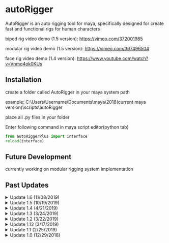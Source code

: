 # autoRigger
AutoRigger is an auto rigging tool for maya, specifically designed for create fast and functional rigs for human characters

biped rig video demo (1.5 version): https://vimeo.com/372001985

modular rig video demo (1.5 version): https://vimeo.com/367496504

face rig video demo (1.4 version): https://www.youtube.com/watch?v=Vnmq4ok0KUs

## Installation
create a folder called AutoRigger in your maya system path

example: C:\Users\Username\Documents\maya\2018(current maya version)\scripts\autoRigger

place all .py files in your folder


Enter following command in maya script editor(python tab)
```python
from autoRiggerPlus import interface
reload(interface)
```

## Future Development
currently working on modular rigging system implementation

## Past Updates

<details>
  <summary>Update 1.6 (11/08/2019)</summary>
  <p>*added biped template</p>
</details>

<details>
  <summary>Update 1.5 (10/19/2019)</summary>
  <p>*Modular system online</p>
  <p>*New interface and functions</p>
</details>

<details>
  <summary>Update 1.4 (4/21/2019)</summary>
  <p>*Integrated Body and Facial Rigging System</p>
  <p>*Added Face Picker</p>
</details>

<details>
  <summary>Update 1.3 (3/24/2019)</summary>
  <p>*Included Beta Facial Rigging System</p>
</details>

<details>
  <summary>Update 1.2 (3/22/2019)</summary>
  <p>*Fixed IK/FK Arm bugs</p>
  <p>*Updated Foot Roll and Foot Bank</p>
  <p>*Included Flexible Spine Control</p>
</details>

<details>
  <summary>Update 1.12 (3/17/2019)</summary>
  <p>*Fixed Bugs on Arm Result Joint</p>
</details>

<details>
  <summary>Update 1.1 (2/25/2019)</summary>
  <p>*Now support Non-Tpose/Tpose Character Model</p>
  <p>*Included IK/FK switch for Character arm</p>
  <p>*Included Foot Bank attribute</p>
</details>

<details>
  <summary>Update 1.0 (12/29/2018)</summary>
  <p>*Included adjustable spine and finger number</p>
  <p>*Included one-click controller + constraint + default weightpaint</p>
  <p>*Included Fore-arm twist and Foot roll</p>
</details>

